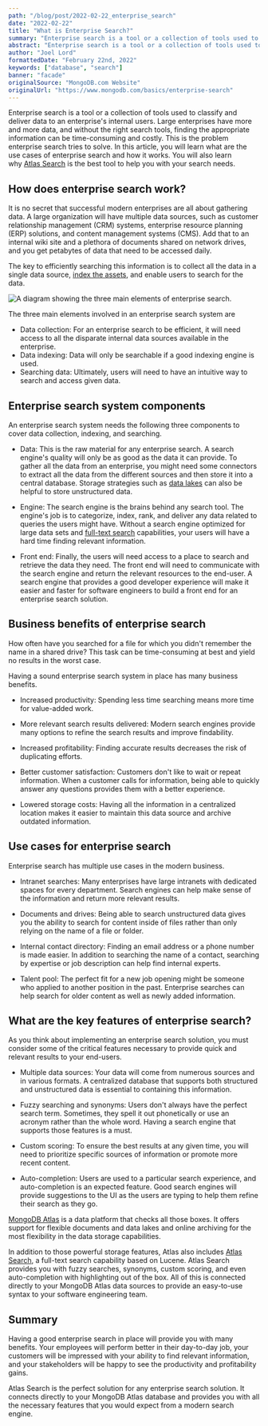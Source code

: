 ```yaml
---
path: "/blog/post/2022-02-22_enterprise_search"
date: "2022-02-22"
title: "What is Enterprise Search?"
summary: "Enterprise search is a tool or a collection of tools used to classify and deliver data to an enterprise’s internal users. Large enterprises have more and more data, and without the right search tools, finding the appropriate information can be time-consuming and costly."
abstract: "Enterprise search is a tool or a collection of tools used to classify and deliver data to an enterprise’s internal users. Large enterprises have more and more data, and without the right search tools, finding the appropriate information can be time-consuming and costly."
author: "Joel Lord"
formattedDate: "February 22nd, 2022"
keywords: ["database", "search"]
banner: "facade"
originalSource: "MongoDB.com Website"
originalUrl: "https://www.mongodb.com/basics/enterprise-search"
---
```


Enterprise search is a tool or a collection of tools used to classify and deliver data to an enterprise's internal users. Large enterprises have more and more data, and without the right search tools, finding the appropriate information can be time-consuming and costly. This is the problem enterprise search tries to solve. In this article, you will learn what are the use cases of enterprise search and how it works. You will also learn why [Atlas Search](https://www.mongodb.com/atlas/search) is the best tool to help you with your search needs.

How does enterprise search work?
--------------------------------

It is no secret that successful modern enterprises are all about gathering data. A large organization will have multiple data sources, such as customer relationship management (CRM) systems, enterprise resource planning (ERP) solutions, and content management systems (CMS). Add that to an internal wiki site and a plethora of documents shared on network drives, and you get petabytes of data that need to be accessed daily.

The key to efficiently searching this information is to collect all the data in a single data source, [index the assets](https://www.mongodb.com/basics/search-index), and enable users to search for the data.

![A diagram showing the three main elements of enterprise search.](https://webimages.mongodb.com/_com_assets/cms/kzq0xr62bybl6srsm-image2.png?auto=flign=%22center%22ormat%252Ccompress)

The three main elements involved in an enterprise search system are

-   Data collection: For an enterprise search to be efficient, it will need access to all the disparate internal data sources available in the enterprise.
-   Data indexing: Data will only be searchable if a good indexing engine is used.
-   Searching data: Ultimately, users will need to have an intuitive way to search and access given data.

Enterprise search system components
-----------------------------------

An enterprise search system needs the following three components to cover data collection, indexing, and searching.

-   Data: This is the raw material for any enterprise search. A search engine's quality will only be as good as the data it can provide. To gather all the data from an enterprise, you might need some connectors to extract all the data from the different sources and then store it into a central database. Storage strategies such as [data lakes](https://www.mongodb.com/atlas/data-lake) can also be helpful to store unstructured data.

-   Engine: The search engine is the brains behind any search tool. The engine's job is to categorize, index, rank, and deliver any data related to queries the users might have. Without a search engine optimized for large data sets and [full-text search](https://www.mongodb.com/basics/full-text-search) capabilities, your users will have a hard time finding relevant information.

-   Front end: Finally, the users will need access to a place to search and retrieve the data they need. The front end will need to communicate with the search engine and return the relevant resources to the end-user. A search engine that provides a good developer experience will make it easier and faster for software engineers to build a front end for an enterprise search solution.

Business benefits of enterprise search
--------------------------------------

How often have you searched for a file for which you didn't remember the name in a shared drive? This task can be time-consuming at best and yield no results in the worst case.

Having a sound enterprise search system in place has many business benefits.

-   Increased productivity: Spending less time searching means more time for value-added work.

-   More relevant search results delivered: Modern search engines provide many options to refine the search results and improve findability.

-   Increased profitability: Finding accurate results decreases the risk of duplicating efforts.

-   Better customer satisfaction: Customers don't like to wait or repeat information. When a customer calls for information, being able to quickly answer any questions provides them with a better experience.

-   Lowered storage costs: Having all the information in a centralized location makes it easier to maintain this data source and archive outdated information.

Use cases for enterprise search
-------------------------------

Enterprise search has multiple use cases in the modern business.

-   Intranet searches: Many enterprises have large intranets with dedicated spaces for every department. Search engines can help make sense of the information and return more relevant results.

-   Documents and drives: Being able to search unstructured data gives you the ability to search for content inside of files rather than only relying on the name of a file or folder.

-   Internal contact directory: Finding an email address or a phone number is made easier. In addition to searching the name of a contact, searching by expertise or job description can help find internal experts.

-   Talent pool: The perfect fit for a new job opening might be someone who applied to another position in the past. Enterprise searches can help search for older content as well as newly added information.

What are the key features of enterprise search?
-----------------------------------------------

As you think about implementing an enterprise search solution, you must consider some of the critical features necessary to provide quick and relevant results to your end-users.

-   Multiple data sources: Your data will come from numerous sources and in various formats. A centralized database that supports both structured and unstructured data is essential to containing this information.

-   Fuzzy searching and synonyms: Users don't always have the perfect search term. Sometimes, they spell it out phonetically or use an acronym rather than the whole word. Having a search engine that supports those features is a must.

-   Custom scoring: To ensure the best results at any given time, you will need to prioritize specific sources of information or promote more recent content.

-   Auto-completion: Users are used to a particular search experience, and auto-completion is an expected feature. Good search engines will provide suggestions to the UI as the users are typing to help them refine their search as they go.

[MongoDB Atlas](https://www.mongodb.com/why-use-mongodb) is a data platform that checks all those boxes. It offers support for flexible documents and data lakes and online archiving for the most flexibility in the data storage capabilities.

In addition to those powerful storage features, Atlas also includes [Atlas Search](https://www.mongodb.com/atlas/search), a full-text search capability based on Lucene. Atlas Search provides you with fuzzy searches, synonyms, custom scoring, and even auto-completion with highlighting out of the box. All of this is connected directly to your MongoDB Atlas data sources to provide an easy-to-use syntax to your software engineering team.

Summary
-------

Having a good enterprise search in place will provide you with many benefits. Your employees will perform better in their day-to-day job, your customers will be impressed with your ability to find relevant information, and your stakeholders will be happy to see the productivity and profitability gains.

Atlas Search is the perfect solution for any enterprise search solution. It connects directly to your MongoDB Atlas database and provides you with all the necessary features that you would expect from a modern search engine.